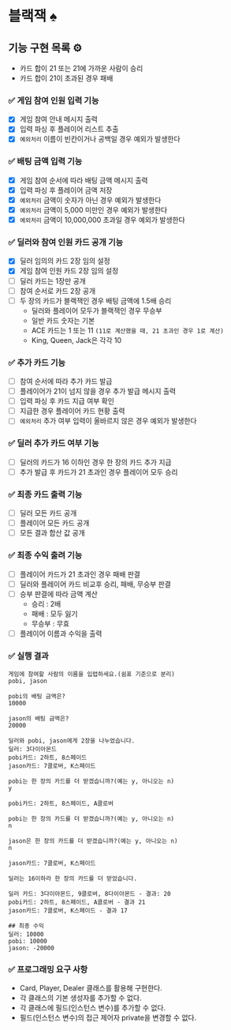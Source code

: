 # 블랙잭 ♠️

## 기능 구현 목록 ⚙️

- 카드 합이 21 또는 21에 가까운 사람이 승리
- 카드 합이 21이 초과된 경우 패배

### ✅ 게임 참여 인원 입력 기능
- [x] 게임 참여 안내 메시지 출력
- [x] 입력 파싱 후 플레이어 리스트 추출
- [x] `예외처리` 이름이 빈칸이거나 공백일 경우 예외가 발생한다

### ✅ 배팅 금액 입력 기능
- [x] 게임 참여 순서에 따라 배팅 금액 메시지 출력
- [x] 입력 파싱 후 플레이어 금액 저장
- [x] `예외처리` 금액이 숫자가 아닌 경우 예외가 발생한다
- [x] `예외처리` 금액이 5,000 미만인 경우 예외가 발생한다
- [x] `예외처리` 금액이 10,000,000 초과일 경우 예외가 발생한다

### ✅ 딜러와 참여 인원 카드 공개 기능
- [x] 딜러 임의의 카드 2장 임의 설정
- [x] 게임 참여 인원 카드 2장 임의 설정 
- [ ] 딜러 카드는 1장만 공개
- [ ] 참여 순서로 카드 2장 공개
- [ ] 두 장의 카드가 블랙잭인 경우 배팅 금액에 1.5배 승리
    - 딜러와 플레이어 모두가 블랙잭인 경우 무승부
    - 일반 카드 숫자는 기본
    - ACE 카드는 1 또는 11 `(11로 계산했을 때, 21 초과인 경우 1로 계산)`
    - King, Queen, Jack은 각각 10

### ✅ 추가 카드 기능
- [ ] 참여 순서에 따라 추가 카드 발급
- [ ] 플레이어가 21이 넘지 않을 경우 추가 발급 메시지 출력
- [ ] 입력 파싱 후 카드 지급 여부 확인
- [ ] 지급한 경우 플레이어 카드 현황 출력
- [ ] `예외처리` 추가 여부 입력이 올바르지 않은 경우 예외가 발생한다

### ✅ 딜러 추가 카드 여부 기능
- [ ] 딜러의 카드가 16 이하인 경우 한 장의 카드 추가 지급
- [ ] 추가 발급 후 카드가 21 초과인 경우 플레이어 모두 승리

### ✅ 최종 카드 출력 기능
- [ ] 딜러 모든 카드 공개
- [ ] 플레이어 모든 카드 공개
- [ ] 모든 결과 합산 값 공개

### ✅ 최종 수익 출려 기능
- [ ] 플레이어 카드가 21 초과인 경우 패배 판결
- [ ] 딜러와 플레이어 카드 비교후 승리, 패배, 무승부 판결
- [ ] 승부 판결에 따라 금액 계산
    - 승리 : 2배
    - 패배 : 모두 잃기
    - 무승부 : 무효
- [ ] 플레이어 이름과 수익을 출력

### ✅ 실행 결과
```
게임에 참여할 사람의 이름을 입렵하세요.(쉼표 기준으로 분리)
pobi, jason

pobi의 배팅 금액은?
10000

jason의 배팅 금액은?
20000

딜러와 pobi, jason에게 2장을 나누었습니다.
딜러: 3다이아몬드
pobi카드: 2하트, 8스페이드
jason카드: 7클로버, K스페이드

pobi는 한 장의 카드를 더 받겠습니까?(예는 y, 아니오는 n)
y

pobi카드: 2하트, 8스페이드, A클로버

pobi는 한 장의 카드를 더 받겠습니까?(예는 y, 아니오는 n)
n

jason은 한 장의 카드를 더 받겠습니까?(예는 y, 아니오는 n)
n

jason카드: 7클로버, K스페이드

딜러는 16이하라 한 장의 카드를 더 받았습니다.

딜러 카드: 3다이아몬드, 9클로버, 8다이아몬드 - 결과: 20
pobi카드: 2하트, 8스페이드, A클로버 - 결과 21
jason카드: 7클로버, K스페이드 - 결과 17

## 최종 수익
딜러: 10000
pobi: 10000
jason: -20000
```

### ✅ 프로그래밍 요구 사항
- Card, Player, Dealer 클래스를 활용해 구현한다.
- 각 클래스의 기본 생성자를 추가할 수 없다.
- 각 클래스에 필드(인스턴스 변수)를 추가할 수 없다.
- 필드(인스턴스 변수)의 접근 제어자 private을 변경할 수 없다.